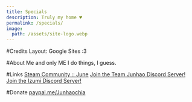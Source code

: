 ```yaml
---
title: Specials
description: Truly my home ♥
permalink: /specials/
image:
  path: /assets/site-logo.webp
---
```

#Credits
Layout: Google Sites :3

#About Me and only ME
I do things, I guess.

#Links
[Steam Community :: June](https://steamcommunity.com/id/Junhaochia)
[Join the Team Junhao Discord Server!](https://discord.junhao.page)
[Join the Izumi Discord Server!](https://discord.com/invite/M79cK6g)

#Donate
[paypal.me/Junhaochia](https://paypal.me/Junhaochia)